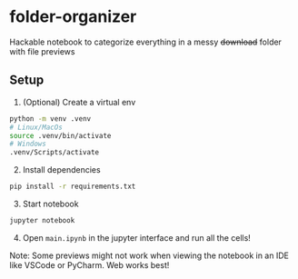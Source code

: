 # folder-organizer
Hackable notebook to categorize everything in a messy ~~download~~ folder with file previews
## Setup
1. (Optional) Create a virtual env
```bash
python -m venv .venv
# Linux/MacOs
source .venv/bin/activate
# Windows
.venv/Scripts/activate
```
2. Install dependencies
```bash
pip install -r requirements.txt
```
3. Start notebook
```bash
jupyter notebook
```
4. Open `main.ipynb` in the jupyter interface and run all the cells!

Note: Some previews might not work when viewing the notebook in an IDE like VSCode or PyCharm. Web works best!